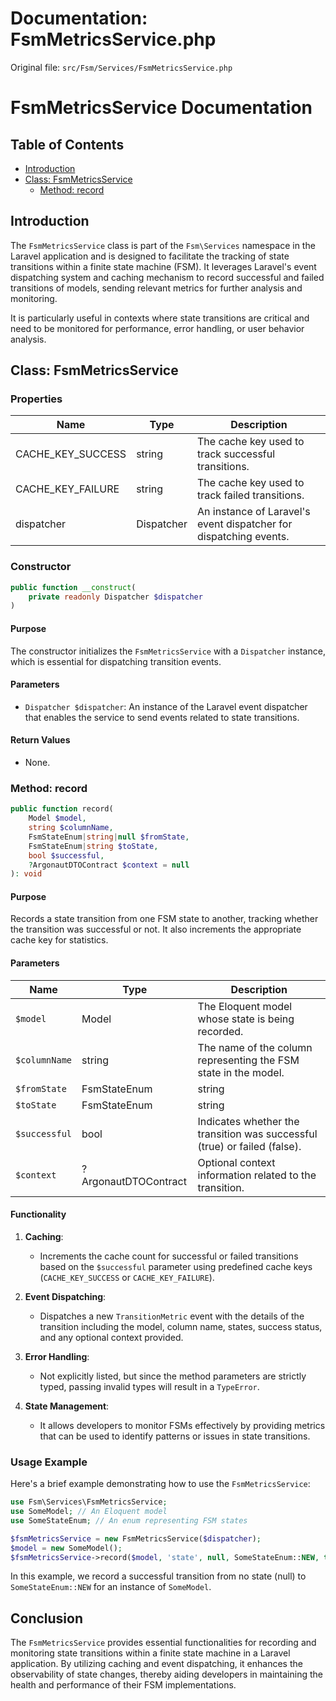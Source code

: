 # Documentation: FsmMetricsService.php

Original file: `src/Fsm/Services/FsmMetricsService.php`

# FsmMetricsService Documentation

## Table of Contents
- [Introduction](#introduction)
- [Class: FsmMetricsService](#class-fsmmetricsservice)
  - [Method: record](#method-record)

## Introduction
The `FsmMetricsService` class is part of the `Fsm\Services` namespace in the Laravel application and is designed to facilitate the tracking of state transitions within a finite state machine (FSM). It leverages Laravel's event dispatching system and caching mechanism to record successful and failed transitions of models, sending relevant metrics for further analysis and monitoring.

It is particularly useful in contexts where state transitions are critical and need to be monitored for performance, error handling, or user behavior analysis.

## Class: FsmMetricsService

### Properties
| Name                | Type                | Description                                                   |
|---------------------|---------------------|---------------------------------------------------------------|
| CACHE_KEY_SUCCESS    | string              | The cache key used to track successful transitions.            |
| CACHE_KEY_FAILURE    | string              | The cache key used to track failed transitions.                |
| dispatcher           | Dispatcher          | An instance of Laravel's event dispatcher for dispatching events. |

### Constructor

```php
public function __construct(
    private readonly Dispatcher $dispatcher
)
```

#### Purpose
The constructor initializes the `FsmMetricsService` with a `Dispatcher` instance, which is essential for dispatching transition events.

#### Parameters
- `Dispatcher $dispatcher`: An instance of the Laravel event dispatcher that enables the service to send events related to state transitions.

#### Return Values
- None.

### Method: record

```php
public function record(
    Model $model,
    string $columnName,
    FsmStateEnum|string|null $fromState,
    FsmStateEnum|string $toState,
    bool $successful,
    ?ArgonautDTOContract $context = null
): void
```

#### Purpose
Records a state transition from one FSM state to another, tracking whether the transition was successful or not. It also increments the appropriate cache key for statistics.

#### Parameters
| Name           | Type                         | Description                                                       |
|----------------|------------------------------|-------------------------------------------------------------------|
| `$model`       | Model                        | The Eloquent model whose state is being recorded.                 |
| `$columnName`  | string                       | The name of the column representing the FSM state in the model.   |
| `$fromState`   | FsmStateEnum|string|null     | The state being transitioned from. Can be a state enum or null.   |
| `$toState`     | FsmStateEnum|string          | The state being transitioned to. This cannot be null.            |
| `$successful`   | bool                         | Indicates whether the transition was successful (true) or failed (false). |
| `$context`     | ?ArgonautDTOContract         | Optional context information related to the transition.           |

#### Functionality
1. **Caching**: 
   - Increments the cache count for successful or failed transitions based on the `$successful` parameter using predefined cache keys (`CACHE_KEY_SUCCESS` or `CACHE_KEY_FAILURE`).

2. **Event Dispatching**: 
   - Dispatches a new `TransitionMetric` event with the details of the transition including the model, column name, states, success status, and any optional context provided.
   
3. **Error Handling**: 
   - Not explicitly listed, but since the method parameters are strictly typed, passing invalid types will result in a `TypeError`.

4. **State Management**:
   - It allows developers to monitor FSMs effectively by providing metrics that can be used to identify patterns or issues in state transitions.

### Usage Example
Here's a brief example demonstrating how to use the `FsmMetricsService`:

```php
use Fsm\Services\FsmMetricsService;
use SomeModel; // An Eloquent model
use SomeStateEnum; // An enum representing FSM states

$fsmMetricsService = new FsmMetricsService($dispatcher);
$model = new SomeModel();
$fsmMetricsService->record($model, 'state', null, SomeStateEnum::NEW, true);
```

In this example, we record a successful transition from no state (null) to `SomeStateEnum::NEW` for an instance of `SomeModel`.

## Conclusion
The `FsmMetricsService` provides essential functionalities for recording and monitoring state transitions within a finite state machine in a Laravel application. By utilizing caching and event dispatching, it enhances the observability of state changes, thereby aiding developers in maintaining the health and performance of their FSM implementations.